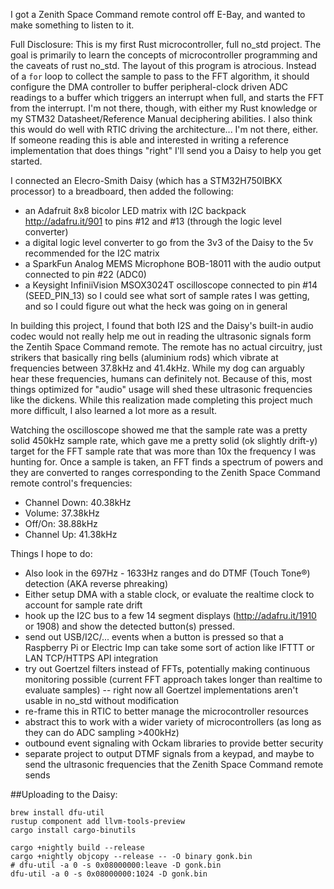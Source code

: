 I got a Zenith Space Command remote control off E-Bay, and wanted to make something to listen to it.

Full Disclosure: This is my first Rust microcontroller, full no_std project. The goal is primarily to learn the concepts of microcontroller programming and the caveats of rust no_std. The layout of this program is atrocious. Instead of a `for` loop to collect the sample to pass to the FFT algorithm, it should configure the DMA controller to buffer peripheral-clock driven ADC readings to a buffer which triggers an interrupt when full, and starts the FFT from the interrupt. I'm not there, though, with either my Rust knowledge or my STM32 Datasheet/Reference Manual deciphering abilities. I also think this would do well with RTIC driving the architecture... I'm not there, either. If someone reading this is able and interested in writing a reference implementation that does things "right" I'll send you a Daisy to help you get started.

I connected an Elecro-Smith Daisy (which has a STM32H750IBKX processor) to a breadboard, then added the following:
 * an Adafruit 8x8 bicolor LED matrix with I2C backpack http://adafru.it/901 to pins #12 and #13 (through the logic level converter)
 * a digital logic level converter to go from the 3v3 of the Daisy to the 5v recommended for the I2C matrix
 * a SparkFun Analog MEMS Microphone BOB-18011 with the audio output connected to pin #22 (ADC0)
 * a Keysight InfiniiVision MSOX3024T oscilloscope connected to pin #14 (SEED_PIN_13) so I could see what sort of sample rates I was getting, and so I could figure out what the heck was going on in general

In building this project, I found that both I2S and the Daisy's built-in audio codec would not really help me out in reading the ultrasonic signals form the Zentih Space Command remote. The remote has no actual circuitry, just strikers that basically ring bells (aluminium rods) which vibrate at frequencies between 37.8kHz and 41.4kHz. While my dog can arguably hear these frequencies, humans can definitely not. Because of this, most things optimized for "audio" usage will shed these ultrasonic frequencies like the dickens. While this realization made completing this project much more difficult, I also learned a lot more as a result.

Watching the oscilloscope showed me that the sample rate was a pretty solid 450kHz sample rate, which gave me a pretty solid (ok slightly drift-y) target for the FFT sample rate that was more than 10x the frequency I was hunting for. Once a sample is taken, an FFT finds a spectrum of powers and they are converted to ranges corresponding to the Zenith Space Command remote control's frequencies:
 * Channel Down: 40.38kHz
 * Volume: 37.38kHz
 * Off/On: 38.88kHz
 * Channel Up: 41.38kHz

Things I hope to do:
 * Also look in the 697Hz - 1633Hz ranges and do DTMF (Touch Tone®) detection (AKA reverse phreaking)
 * Either setup DMA with a stable clock, or evaluate the realtime clock to account for sample rate drift
 * hook up the I2C bus to a few 14 segment displays (http://adafru.it/1910 or 1908) and show the detected button(s) pressed.
 * send out USB/I2C/... events when a button is pressed so that a Raspberry Pi or Electric Imp can take some sort of action like IFTTT or LAN TCP/HTTPS API integration
 * try out Goertzel filters instead of FFTs, potentially making continuous monitoring possible (current FFT approach takes longer than realtime to evaluate samples) -- right now all Goertzel implementations aren't usable in no_std without modification
 * re-frame this in RTIC to better manage the microcontroller resources
 * abstract this to work with a wider variety of microcontrollers (as long as they can do ADC sampling >400kHz)
 * outbound event signaling with Ockam libraries to provide better security
 * separate project to output DTMF signals from a keypad, and maybe to send the ultrasonic frequencies that the Zenith Space Command remote sends



##Uploading to the Daisy:
```
brew install dfu-util
rustup component add llvm-tools-preview
cargo install cargo-binutils

cargo +nightly build --release
cargo +nightly objcopy --release -- -O binary gonk.bin
# dfu-util -a 0 -s 0x08000000:leave -D gonk.bin
dfu-util -a 0 -s 0x08000000:1024 -D gonk.bin
```